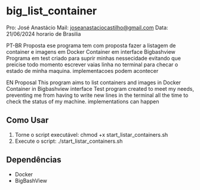 # big_list_container

Pro: José Anastácio
Mail: joseanastaciocastilho@gmail.com
Data: 21/06/2024 horario de Brasilia

PT-BR
Proposta
ese programa tem com proposta fazer a listagem de container e imagens em Docker Container em interface Bigbashview
Programa em test criado para suprir minhas nessecidade evitando que preicise todo momento escrever vaias linha no terminal para checar o estado de minha maquina.
implementacoes podem acontecer

EN
Proposal
This program aims to list containers and images in Docker Container in Bigbashview interface
Test program created to meet my needs, preventing me from having to write new lines in the terminal all the time to check the status of my machine.
implementations can happen


## Como Usar
1. Torne o script executável:
    chmod +x start_listar_containers.sh
2. Execute o script:
    ./start_listar_containers.sh
    
## Dependências
- Docker
- BigBashView

